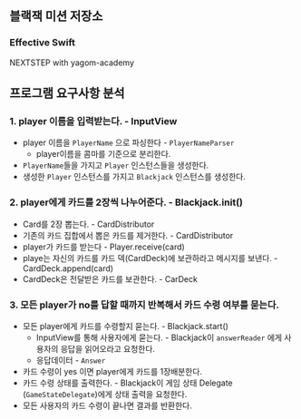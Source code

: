 ## 블랙잭 미션 저장소
### Effective Swift
NEXTSTEP with yagom-academy

## 프로그램 요구사항 분석
### 1. player 이름을 입력받는다. - InputView
- player 이름을 `PlayerName` 으로 파싱한다 - `PlayerNameParser`
    - player이름을 콤마를 기준으로 분리한다.
- `PlayerName`들을 가지고 `Player` 인스턴스들을 생성한다.
- 생성한 `Player` 인스턴스를 가지고 `Blackjack` 인스턴스를 생성한다. 

### 2. player에게 카드를 2장씩 나누어준다. - Blackjack.init()
- Card를 2장 뽑는다. - CardDistributor
- 기존의 카드 집합에서 뽑은 카드를 제거한다. - CardDistributor
- player가 카드를 받는다 - Player.receive(card)
- playe는 자신의 카드를 카드 덱(CardDeck)에 보관하라고 메시지를 보낸다. - CardDeck.append(card)
- CardDeck은 전달받은 카드를 보관한다. - CarDeck

### 3. 모든 player가 no를 답할 때까지 반복해서 카드 수령 여부를 묻는다.
- 모든 player에게 카드를 수령할지 묻는다. - Blackjack.start()
    - InputView를 통해 사용자에게 묻는다. - Blackjack이 `answerReader` 에게 사용자의 응답을 읽어오라고 요청한다.
    - 응답데이터 - `Answer`
- 카드 수령이 yes 이면 player에게 카드를 1장배분한다.
- 카드 수령 상태를 출력한다. -  Blackjack이 게임 상태 Delegate (`GameStateDelegate`)에게 상태 출력을 요청한다.
- 모든 사용자의 카드 수령이 끝나면 결과를 반환한다.
    
 

